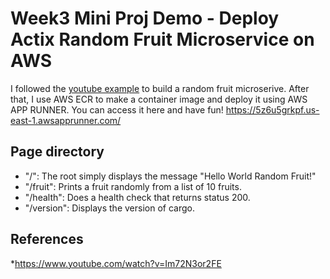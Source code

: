 # Week3 Mini Proj Demo - Deploy Actix Random Fruit Microservice on AWS
I followed the [youtube example](https://www.youtube.com/watch?v=Im72N3or2FE) to build a random fruit microserive. After that, I use AWS ECR to make a container image and deploy it using AWS APP RUNNER. 
 You can access it here and have fun! https://5z6u5grkpf.us-east-1.awsapprunner.com/

## Page directory
* "/": The root simply displays the message "Hello World Random Fruit!"
* "/fruit": Prints a fruit randomly from a list of 10 fruits.
* "/health": Does a health check that returns status 200.
* "/version": Displays the version of cargo.

## References
*https://www.youtube.com/watch?v=Im72N3or2FE